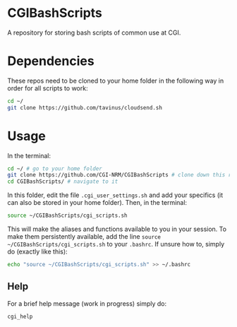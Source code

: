 # CGIBashScripts
A repository for storing bash scripts of common use at CGI.

# Dependencies
These repos need to be cloned to your home folder in the following way in order for all scripts to work:
```bash
cd ~/
git clone https://github.com/tavinus/cloudsend.sh
```

# Usage
In the terminal:
```bash
cd ~/ # go to your home folder
git clone https://github.com/CGI-NRM/CGIBashScripts # clone down this repo
cd CGIBashScripts/ # navigate to it
```
In this folder, edit the file `.cgi_user_settings.sh` and add your specifics (it can also be stored in your home folder). Then, in the terminal:
```bash
source ~/CGIBashScripts/cgi_scripts.sh
```
This will make the aliases and functions available to you in your session.
To make them persistently available, add the line `source ~/CGIBashScripts/cgi_scripts.sh` to your `.bashrc`. If unsure how to, simply do (exactly like this):
```bash
echo "source ~/CGIBashScripts/cgi_scripts.sh" >> ~/.bashrc
```

## Help
For a brief help message (work in progress) simply do:
```bash
cgi_help
```

